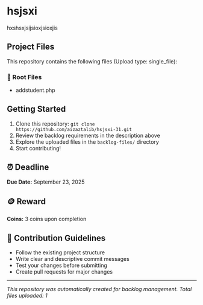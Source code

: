 # hsjsxi

hxshsxjsijsioxjsioxjis

## Project Files

This repository contains the following files (Upload type: single_file):

### 📄 Root Files
- addstudent.php

## Getting Started

1. Clone this repository: `git clone https://github.com/aizaztalib/hsjsxi-31.git`
2. Review the backlog requirements in the description above
3. Explore the uploaded files in the `backlog-files/` directory
4. Start contributing!

## ⏰ Deadline

**Due Date:** September 23, 2025

## 🪙 Reward

**Coins:** 3 coins upon completion

## 🤝 Contribution Guidelines

- Follow the existing project structure
- Write clear and descriptive commit messages
- Test your changes before submitting
- Create pull requests for major changes

---

*This repository was automatically created for backlog management. Total files uploaded: 1*

